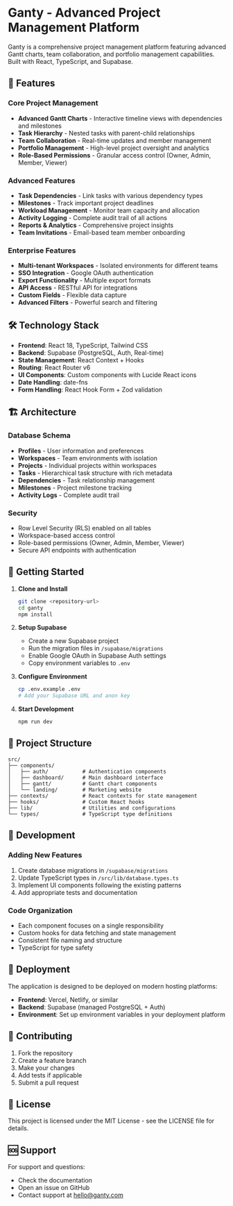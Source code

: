 # Ganty - Advanced Project Management Platform

Ganty is a comprehensive project management platform featuring advanced Gantt charts, team collaboration, and portfolio management capabilities. Built with React, TypeScript, and Supabase.

## 🚀 Features

### Core Project Management
- **Advanced Gantt Charts** - Interactive timeline views with dependencies and milestones
- **Task Hierarchy** - Nested tasks with parent-child relationships
- **Team Collaboration** - Real-time updates and member management
- **Portfolio Management** - High-level project oversight and analytics
- **Role-Based Permissions** - Granular access control (Owner, Admin, Member, Viewer)

### Advanced Features
- **Task Dependencies** - Link tasks with various dependency types
- **Milestones** - Track important project deadlines
- **Workload Management** - Monitor team capacity and allocation
- **Activity Logging** - Complete audit trail of all actions
- **Reports & Analytics** - Comprehensive project insights
- **Team Invitations** - Email-based team member onboarding

### Enterprise Features
- **Multi-tenant Workspaces** - Isolated environments for different teams
- **SSO Integration** - Google OAuth authentication
- **Export Functionality** - Multiple export formats
- **API Access** - RESTful API for integrations
- **Custom Fields** - Flexible data capture
- **Advanced Filters** - Powerful search and filtering

## 🛠️ Technology Stack

- **Frontend**: React 18, TypeScript, Tailwind CSS
- **Backend**: Supabase (PostgreSQL, Auth, Real-time)
- **State Management**: React Context + Hooks
- **Routing**: React Router v6
- **UI Components**: Custom components with Lucide React icons
- **Date Handling**: date-fns
- **Form Handling**: React Hook Form + Zod validation

## 🏗️ Architecture

### Database Schema
- **Profiles** - User information and preferences
- **Workspaces** - Team environments with isolation
- **Projects** - Individual projects within workspaces
- **Tasks** - Hierarchical task structure with rich metadata
- **Dependencies** - Task relationship management
- **Milestones** - Project milestone tracking
- **Activity Logs** - Complete audit trail

### Security
- Row Level Security (RLS) enabled on all tables
- Workspace-based access control
- Role-based permissions (Owner, Admin, Member, Viewer)
- Secure API endpoints with authentication

## 🚦 Getting Started

1. **Clone and Install**
   ```bash
   git clone <repository-url>
   cd ganty
   npm install
   ```

2. **Setup Supabase**
   - Create a new Supabase project
   - Run the migration files in `/supabase/migrations`
   - Enable Google OAuth in Supabase Auth settings
   - Copy environment variables to `.env`

3. **Configure Environment**
   ```bash
   cp .env.example .env
   # Add your Supabase URL and anon key
   ```

4. **Start Development**
   ```bash
   npm run dev
   ```

## 📁 Project Structure

```
src/
├── components/
│   ├── auth/           # Authentication components
│   ├── dashboard/      # Main dashboard interface
│   ├── gantt/          # Gantt chart components
│   └── landing/        # Marketing website
├── contexts/           # React contexts for state management
├── hooks/              # Custom React hooks
├── lib/                # Utilities and configurations
└── types/              # TypeScript type definitions
```

## 🔧 Development

### Adding New Features
1. Create database migrations in `/supabase/migrations`
2. Update TypeScript types in `/src/lib/database.types.ts`
3. Implement UI components following the existing patterns
4. Add appropriate tests and documentation

### Code Organization
- Each component focuses on a single responsibility
- Custom hooks for data fetching and state management
- Consistent file naming and structure
- TypeScript for type safety

## 🚀 Deployment

The application is designed to be deployed on modern hosting platforms:

- **Frontend**: Vercel, Netlify, or similar
- **Backend**: Supabase (managed PostgreSQL + Auth)
- **Environment**: Set up environment variables in your deployment platform

## 🤝 Contributing

1. Fork the repository
2. Create a feature branch
3. Make your changes
4. Add tests if applicable
5. Submit a pull request

## 📄 License

This project is licensed under the MIT License - see the LICENSE file for details.

## 🆘 Support

For support and questions:
- Check the documentation
- Open an issue on GitHub
- Contact support at hello@ganty.com